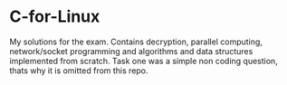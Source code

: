 # C-for-Linux
My solutions for the exam. Contains decryption, parallel computing, network/socket programming and algorithms and data structures implemented from scratch. Task one was a simple non coding question, thats why it is omitted from this repo.
